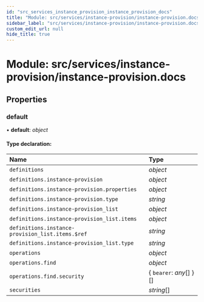 ```yaml
---
id: "src_services_instance_provision_instance_provision_docs"
title: "Module: src/services/instance-provision/instance-provision.docs"
sidebar_label: "src/services/instance-provision/instance-provision.docs"
custom_edit_url: null
hide_title: true
---
```


# Module: src/services/instance-provision/instance-provision.docs

## Properties

### default

• **default**: *object*

#### Type declaration:

Name | Type |
:------ | :------ |
`definitions` | *object* |
`definitions.instance-provision` | *object* |
`definitions.instance-provision.properties` | *object* |
`definitions.instance-provision.type` | *string* |
`definitions.instance-provision_list` | *object* |
`definitions.instance-provision_list.items` | *object* |
`definitions.instance-provision_list.items.$ref` | *string* |
`definitions.instance-provision_list.type` | *string* |
`operations` | *object* |
`operations.find` | *object* |
`operations.find.security` | { `bearer`: *any*[]  }[] |
`securities` | *string*[] |
